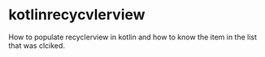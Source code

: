 # kotlinrecycvlerview
How to populate recyclerview in kotlin and how to know the item in the list that was clciked.
